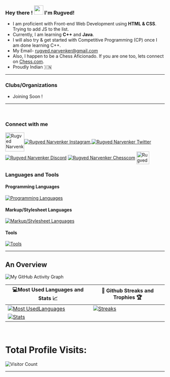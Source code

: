 ### Hey there ! <img src="https://github.com/TheDudeThatCode/TheDudeThatCode/blob/master/Assets/Hi.gif" width="29px"> I'm Rugved!

- I am proficient with Front-end Web Development using <strong>HTML & CSS</strong>. Trying to add JS to the list. 
- Currently, I am learning <strong>C++</strong> and <strong>Java</strong>.<br>
- I will also try & get started with Competitive Programming (CP) once I am done learning C++.
- My Email- rugved.narvenker@gmail.com<br>
- Also, I happen to be a Chess Aficionado. If you are one too, lets connect on [Chess.com](https://www.chess.com/member/rugved-narvenker).<br>
- Proudly Indian :india:

<hr/>

### Clubs/Organizations
- Joining Soon !

<hr/>
<br>

  <h3 align="left">Connect with me</h3>
<p align="left">
  
  <a href="https://www.linkedin.com/in/rugved-narvenker/" target="blank">
    <img
      align="center"
      src="https://img.icons8.com/color/48/000000/linkedin.png"
      alt="Rugved Narvenker LinkedIn"
      height="60"
      width="60"
  /></a><a href="https://www.instagram.com/rugvednarvenker/" target="blank"
    ><img
      align="center"
      src="https://img.icons8.com/fluency/60/000000/instagram-new.png"
      alt="Rugved Narvenker Instagram"
  /></a><a href="https://twitter.com/NarvenkerRugved" target="blank">
    <img
      align="center"   
      src="https://img.icons8.com/color/60/000000/twitter-squared.png"
      alt="Rugved Narvenker Twitter"
  /></a><a href="discordapp.com/users/Rugved#9229" target="blank"
    ><img
      align="center"
      src="https://img.icons8.com/color/60/000000/discord--v2.png"
      alt="Rugved Narvenker Discord"
  /></a>
  <a href="https://www.chess.com/member/rugved-narvenker" target="blank"
    ><img
      align="center"
      src="https://img.icons8.com/color/48/1A1A1A/chess-com.png"
      alt="Rugved Narvenker Chesscom"
  /></a>  
  <a href="mailto: rugved.narvenker@gmail.com">
    <img 
      align="center" 
      src="https://img.icons8.com/color/50/000000/gmail--v1.png" 
      alt="Rugved Narvenker Email" 
      height="40" 
      width="40"
  /></a>
</p>
 

<h3 align="left">Languages and Tools</h3>
<h4 align="left">Programming Languages</h4>
 <a href="#" target="_blank">
    <img
      src="https://skillicons.dev/icons?i=c,cpp,js,)](https://skillicons.dev"
      alt="Programming Languages"
    />
  </a>
  
<h4 align="left">Markup/Stylesheet Languages</h4>
 <a href="#" target="_blank">
    <img
      src="https://skillicons.dev/icons?i=html,css,bootstrap,)](https://skillicons.dev"
      alt="Markup/Stylesheet Languages"
    />
  </a>
  
<h4 align="left">Tools</h4>
 <a href="#" target="_blank">
    <img
      src="https://skillicons.dev/icons?i=git,github,vscode,)](https://skillicons.dev"
      alt="Tools"
    />
  </a>
<br>
<hr/>

<h2 align="left">An Overview</h2>

![My GitHub Activity Graph](https://activity-graph.herokuapp.com/graph?username=Rugved1512&theme=xcode)

|💻Most Used Languages and Stats 📈|🎯 Github Streaks and Trophies 🏆|
|-----------------------------------|----------------------------------|
|[![Most UsedLanguages](https://github-readme-stats.vercel.app/api/top-langs/?username=Rugved1512&show_icons=true&theme=chartreuse-dark&layout=compact&hide_title=true)](https://github.com/Rugved1512)|[![Streaks](https://github-readme-streak-stats.herokuapp.com/?user=Rugved1512&theme=github-dark&hide_border=true)](https://github.com/Rugved1512)
|[![Stats](https://github-readme-stats.vercel.app/api?username=Rugved1512&show_icons=true&theme=chartreuse-dark&hide_title=true)](https://github.com/Rugved1512)|
<br>
<h1 >Total Profile Visits:</h1> 

![Visitor Count](https://profile-counter.glitch.me/Rugved1512/count.svg)

<hr/>
